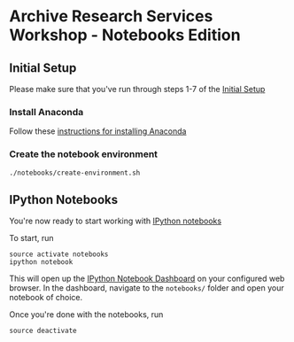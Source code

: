 Archive Research Services Workshop - Notebooks Edition
======================================================

## Initial Setup

Please make sure that you've run through steps 1-7 of the [Initial Setup](https://github.com/vinaygoel/ars-workshop#initial-setup)

### Install Anaconda

Follow these [instructions for installing Anaconda](http://docs.continuum.io/anaconda/install)

### Create the notebook environment
```
./notebooks/create-environment.sh
```

## IPython Notebooks

You're now ready to start working with [IPython notebooks](https://ipython.org/ipython-doc/3/notebook/notebook.html)

To start, run
```
source activate notebooks
ipython notebook
```
This will open up the [IPython Notebook Dashboard](http://localhost:8888/) on your configured web browser. In the dashboard, navigate to the `notebooks/` folder and open your notebook of choice.

Once you're done with the notebooks, run
```
source deactivate
```
